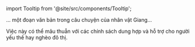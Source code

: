 import Tooltip from '@site/src/components/Tooltip';

... một đoạn văn bản trong câu chuyện của nhân vật Giang...

Việc này có thể mâu thuẫn với các chính sách dung hợp và hỗ trợ cho <Tooltip conceptId="nguoi-yeu-the">người yếu thế</Tooltip> hay nghèo đô thị.
